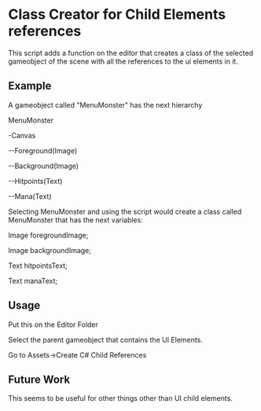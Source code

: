 # Class Creator for Child Elements references

This script adds a function on the editor that creates a class of the selected gameobject of the scene with all the references to the ui elements in it.

## Example

A gameobject called "MenuMonster" has the next hierarchy

MenuMonster

-Canvas

--Foreground(Image)

--Background(Image)

--Hitpoints(Text)

--Mana(Text)


Selecting MenuMonster and using the script would create a class called MenuMonster that has the next variables:

Image foregroundImage;

Image backgroundImage;

Text hitpointsText; 

Text manaText;



## Usage

Put this on the Editor Folder

Select the parent gameobject that contains the UI Elements.

Go to Assets->Create C# Child References

## Future Work
This seems to be useful for other things other than UI child elements.
